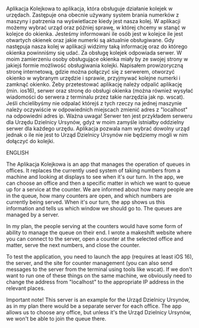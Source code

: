 Aplikacja Kolejkowa to aplikacja, która obsługuje działanie kolejek w urzędach. Zastępuje ona obecnie używany system
brania numerków z maszyny i patrzenia na wyświetlacze kiedy jest nasza kolej. W aplikacji możemy wybrać urząd oraz później
sprawę, w której chcemy w stanąć w kolejce do okienka. Jesteśmy informowani ile osób jest w kolejce ile jest otwartych
okienek oraz jakie numerki są aktualnie obsługiwane. Gdy następuja nasza kolej w aplikacji widzimy taką informację oraz
do którego okienka powinniśmy się udać. Za obsługę kolejek odpowiada serwer.
W moim zamierzeniu osoby obsługujące okienka miały by ze swojej strony w jakiejś formie możliwość obsługiwania kolejki.
Napisałem prowizoryczną stronę internetową, gdzie można połączyć się z serwerem, otworzyć okienko w wybranym urzędzie i
sprawie, przyjmywać kolejne numerki i zamknąć okienko. 
Żeby przetestować aplikację należy odpalić aplikację (min. ios16), serwer oraz stronę do obsługi okienka (można również
wysyłać wiadomości do serwera z terminalu przez takie narzędzia jak np. wscat). Jeśli chcielibyśmy nie odpalać którejś
z tych rzeczy na jednej maszynie należy oczywiście w odpowiednich miejscach zmienić adres z "localhost" na odpowiedni
adres ip.
Ważna uwaga! Serwer ten jest przykładem serweru dla Urzędu Dzielnicy Ursynów, gdyż w moim zamyśle istniałby oddzielny
serwer dla każdego urzędu. Aplikacja pozwala nam wybrać dowolny urząd jednak o ile nie jest to Urząd Dzielnicy Ursynów
nie będziemy mogli w nim dołączyć do kolejki.

ENGLISH

The Aplikacja Kolejkowa is an app that manages the operation of queues in offices. It replaces the currently used system
of taking numbers from a machine and looking at displays to see when it's our turn. In the app, we can choose an office
and then a specific matter in which we want to queue up for a service at the counter. We are informed about how many people are
in the queue, how many counters are open, and which numbers are currently being served. When it's our turn, the app shows 
us this information and tells us which window we should go to. The queues are managed by a server.

In my plan, the people serving at the counters would have some form of ability to manage the queue on their end. 
I wrote a makeshift website where you can connect to the server, open a counter at the selected office and matter, serve
the next numbers, and close the counter.

To test the application, you need to launch the app (requires at least iOS 16), the server, and the site for counter
management (you can also send messages to the server from the terminal using tools like wscat). If we don't want to 
run one of these things on the same machine, we obviously need to change the address from "localhost" to the 
appropriate IP address in the relevant places.

Important note! This server is an example for the Urząd Dzielnicy Ursynów, as in my plan there would be a 
separate server for each office. The app allows us to choose any office, but unless it's the Urząd Dzielnicy Ursynów,
we won't be able to join the queue there.
